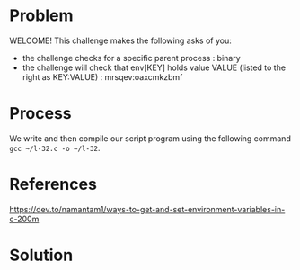 # Problem
WELCOME! This challenge makes the following asks of you:
- the challenge checks for a specific parent process : binary
- the challenge will check that env[KEY] holds value VALUE (listed to the right as KEY:VALUE) : mrsqev:oaxcmkzbmf

# Process
We write and then compile our script program using the following command `gcc ~/l-32.c -o ~/l-32`.


# References
https://dev.to/namantam1/ways-to-get-and-set-environment-variables-in-c-200m

# Solution